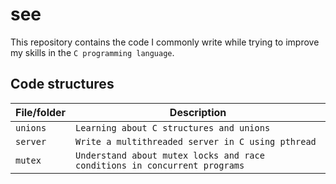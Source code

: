 # see

This repository contains the code I commonly write while trying to improve my skills in the `C programming language`.

## Code structures

| File/folder | Description                                                               |
| ----------- | ------------------------------------------------------------------------- |
| `unions`    | `Learning about C structures and unions`                                  |
| `server`    | `Write a multithreaded server in C using pthread`                         |
| `mutex`     | `Understand about mutex locks and race conditions in concurrent programs` |
